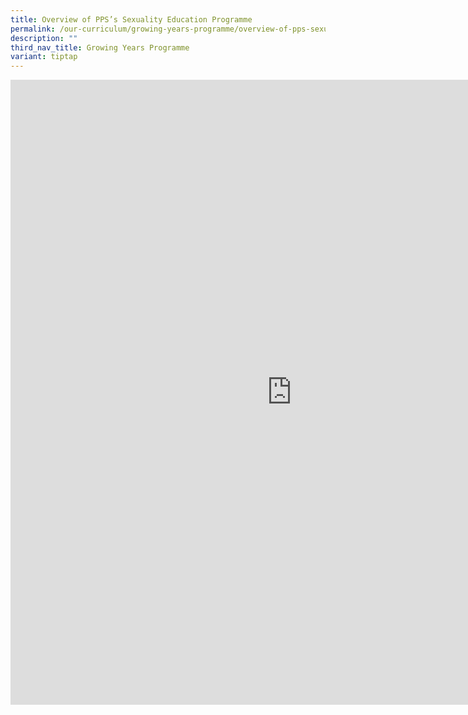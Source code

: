 ```yaml
---
title: Overview of PPS’s Sexuality Education Programme
permalink: /our-curriculum/growing-years-programme/overview-of-pps-sexuality-education-programme/
description: ""
third_nav_title: Growing Years Programme
variant: tiptap
---
```

<div class="iframe-wrapper">
<iframe height="1000" width="900" allowfullscreen="true" frameborder="0" src="https://docs.google.com/document/d/e/2PACX-1vTKpmAvyVSfhHE0SvL67z7KImfSaE55ZRUrZvYKkLPXNBHdhWu5hllIGkj2TkJQ2V9z6H76c_M-23Cu/pub?embedded=true"></iframe>
</div>
<p></p>